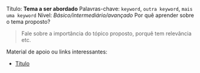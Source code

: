 Título: **Tema a ser abordado**
Palavras-chave: `keyword`, `outra keyword`, `mais uma keyword`
Nível: *Básico/intermediário/avançado*
Por quê  aprender sobre o tema proposto?
> Fale sobre a importância do tópico proposto, porquê tem relevância etc.

Material de apoio ou links interessantes:

- [Título](http://link)
